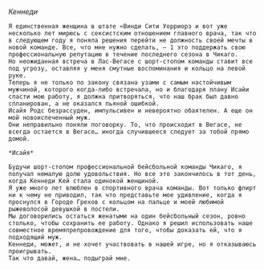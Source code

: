<!--2025-09-20 13:04:04--><!--pdate:2025-04-15T00:00:00+00:00-->
*Кеннеди*
    
    Я единственная женщина в штате «Винди Сити Уорриорз и вот уже несколько лет мирюсь с сексистским отношением главного врача, так что в следующем году я поняла решения перейти не должность своей мечты в новой команде. Все, что мне нужно сделать, — 1 это поддержать свою профессиональную репутацию в течение последнего сезона в Чикаго.
    Но неожиданная встреча в Лас-Вегасе с шорт-стопом команды ставит все под угрозу, оставляя у меня смутные воспоминания и кольцо на левой руке.
    Теперь я не только по закону связана узами с самым настойчивым мужчиной, которого когда-либо встречала, но и благодаря плану Исайи спасти мою работу, я должна притворяться, что наш брак был давно спланирован, а не оказался пьяной ошибкой.
    Исайя Родс безрассуден, импульсивен и невероятно обаятелен. А еще он мой новоиспеченный муж.
    Они неправильно поняли поговорку. То, что происходит в Вегасе, не всегда остается в Вегасе… иногда случившееся следует за тобой прямо домой.
    
    *Исайя*
    
    Будучи шорт-стопом профессиональной бейсбольной команды Чикаго, я получал немалую долю удовольствия. Но все это закончилось в тот день, когда Кеннеди Кей стала одинокой женщиной.
    Я уже много лет влюблен в спортивного врача команды. Вот только флирт ни к чему не приводил, так что представьте мое удивление, когда я проснулся в Городе Грехов с кольцом на пальце и моей любимой рыжеволосой девушкой в постели.
    Мы договорились остаться женатыми на один бейсбольный сезон, ровно столько, чтобы сохранить ее работу. Однако я решил использовать наше совместное времяпрепровождение для того, чтобы доказать ей, что я подходящий муж.
    Кеннеди, может, и не хочет участвовать в нашей игре, но я отказываюсь проигрывать.
    Так что давай, жена… подыграй мне.